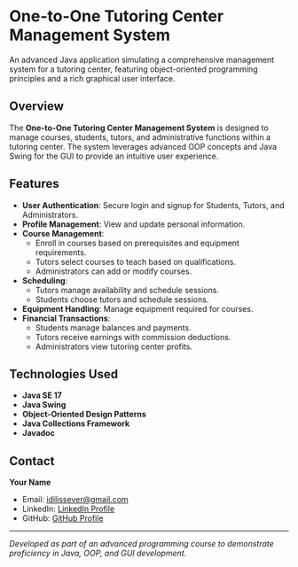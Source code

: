 # One-to-One Tutoring Center Management System

An advanced Java application simulating a comprehensive management system for a tutoring center, featuring object-oriented programming principles and a rich graphical user interface.

## Overview

The **One-to-One Tutoring Center Management System** is designed to manage courses, students, tutors, and administrative functions within a tutoring center. The system leverages advanced OOP concepts and Java Swing for the GUI to provide an intuitive user experience.

## Features

- **User Authentication**: Secure login and signup for Students, Tutors, and Administrators.
- **Profile Management**: View and update personal information.
- **Course Management**:
  - Enroll in courses based on prerequisites and equipment requirements.
  - Tutors select courses to teach based on qualifications.
  - Administrators can add or modify courses.
- **Scheduling**:
  - Tutors manage availability and schedule sessions.
  - Students choose tutors and schedule sessions.
- **Equipment Handling**: Manage equipment required for courses.
- **Financial Transactions**:
  - Students manage balances and payments.
  - Tutors receive earnings with commission deductions.
  - Administrators view tutoring center profits.

## Technologies Used

- **Java SE 17**
- **Java Swing**
- **Object-Oriented Design Patterns**
- **Java Collections Framework**
- **Javadoc**

## Contact

**Your Name**

- Email: [idilissever@gmail.com](mailto:idilissever@gmail.com)
- LinkedIn: [LinkedIn Profile](https://www.linkedin.com/in/idilissever)
- GitHub: [GitHub Profile](https://github.com/idilissever)

---

*Developed as part of an advanced programming course to demonstrate proficiency in Java, OOP, and GUI development.*
